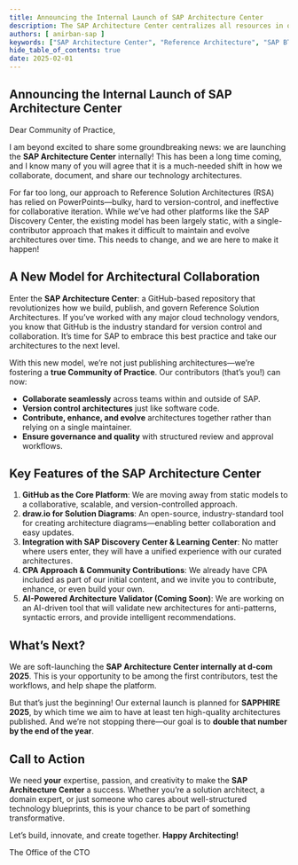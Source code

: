 ```yaml
---
title: Announcing the Internal Launch of SAP Architecture Center
description: The SAP Architecture Center centralizes all resources in one place, enabling organizations to maximize cloud capabilities while ensuring that their solutions are secure, resilient, and optimized to their specific requirements.
authors: [ anirban-sap ]
keywords: ["SAP Architecture Center", "Reference Architecture", "SAP BTP"]
hide_table_of_contents: true
date: 2025-02-01
---
```


## Announcing the Internal Launch of SAP Architecture Center
Dear Community of Practice,
 
I am beyond excited to share some groundbreaking news: we are launching the **SAP Architecture Center** internally! This has been a long time coming, and I know many of you will agree that it is a much-needed shift in how we collaborate, document, and share our technology architectures.

<!-- truncate -->

For far too long, our approach to Reference Solution Architectures (RSA) has relied on PowerPoints—bulky, hard to version-control, and ineffective for collaborative iteration. While we’ve had other platforms like the SAP Discovery Center, the existing model has been largely static, with a single-contributor approach that makes it difficult to maintain and evolve architectures over time. This needs to change, and we are here to make it happen!
 
## A New Model for Architectural Collaboration
Enter the **SAP Architecture Center**: a GitHub-based repository that revolutionizes how we build, publish, and govern Reference Solution Architectures. If you’ve worked with any major cloud technology vendors, you know that GitHub is the industry standard for version control and collaboration. It’s time for SAP to embrace this best practice and take our architectures to the next level.

With this new model, we’re not just publishing architectures—we’re fostering a **true Community of Practice**. Our contributors (that’s you!) can now:
- **Collaborate seamlessly** across teams within and outside of SAP.
- **Version control architectures** just like software code.
- **Contribute, enhance, and evolve** architectures together rather than relying on a single maintainer.
- **Ensure governance and quality** with structured review and approval workflows.

## Key Features of the SAP Architecture Center
1. **GitHub as the Core Platform**: We are moving away from static models to a collaborative, scalable, and version-controlled approach.
2. **draw.io for Solution Diagrams**: An open-source, industry-standard tool for creating architecture diagrams—enabling better collaboration and easy updates.
3. **Integration with SAP Discovery Center & Learning Center**: No matter where users enter, they will have a unified experience with our curated architectures.
4. **CPA Approach & Community Contributions**: We already have CPA included as part of our initial content, and we invite you to contribute, enhance, or even build your own.
5. **AI-Powered Architecture Validator (Coming Soon)**: We are working on an AI-driven tool that will validate new architectures for anti-patterns, syntactic errors, and provide intelligent recommendations.

## What’s Next?
 
We are soft-launching the **SAP Architecture Center internally at d-com 2025**. This is your opportunity to be among the first contributors, test the workflows, and help shape the platform.
 
But that’s just the beginning! Our external launch is planned for **SAPPHIRE 2025**, by which time we aim to have at least ten high-quality architectures published. And we’re not stopping there—our goal is to **double that number by the end of the year**.

## Call to Action
We need **your** expertise, passion, and creativity to make the **SAP Architecture Center** a success. Whether you’re a solution architect, a domain expert, or just someone who cares about well-structured technology blueprints, this is your chance to be part of something transformative.

Let’s build, innovate, and create together.
**Happy Architecting!**

The Office of the CTO